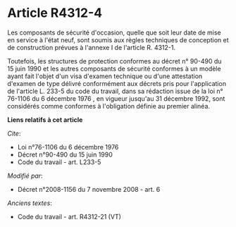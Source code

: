 # Article R4312-4

Les composants de sécurité d'occasion, quelle que soit leur date de mise en service à l'état neuf, sont soumis aux règles
techniques de conception et de construction prévues à l'annexe I de l'article R. 4312-1. 

Toutefois, les structures de protection conformes au 
décret n° 90-490 du 15 juin 1990
et les autres composants de sécurité conformes à un modèle ayant fait l'objet d'un visa d'examen technique ou d'une
attestation d'examen de type délivré conformément aux décrets pris pour l'application de l'article L. 233-5 du code du
travail, dans sa rédaction issue de la 
loi n° 76-1106 du 6 décembre 1976
, en vigueur jusqu'au 31 décembre 1992, sont considérés comme conformes à l'obligation définie au premier alinéa.

**Liens relatifs à cet article**

_Cite_:

  - Loi n°76-1106 du 6 décembre 1976
  - Décret n°90-490 du 15 juin 1990
  - Code du travail - art. L233-5

_Modifié par_:

  - Décret n°2008-1156 du 7 novembre 2008 - art. 6

_Anciens textes_:

  - Code du travail - art. R4312-21 (VT)
